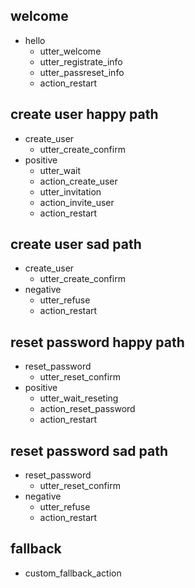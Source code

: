 ## welcome
* hello
  - utter_welcome
  - utter_registrate_info
  - utter_passreset_info
  - action_restart

## create user happy path
* create_user
  - utter_create_confirm
* positive
  - utter_wait
  - action_create_user
  - utter_invitation
  - action_invite_user
  - action_restart

## create user sad path 
* create_user
  - utter_create_confirm
* negative
  - utter_refuse
  - action_restart

## reset password happy path
* reset_password
    - utter_reset_confirm
* positive
    - utter_wait_reseting
    - action_reset_password
    - action_restart

## reset password sad path
* reset_password
    - utter_reset_confirm
* negative
    - utter_refuse
    - action_restart

## fallback
- custom_fallback_action